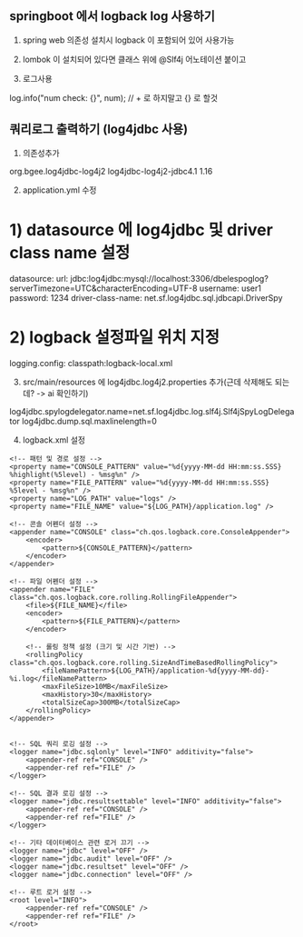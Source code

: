 ## springboot 에서 logback log 사용하기

1. spring web 의존성 설치시 logback 이 포함되어 있어 사용가능

2. lombok 이 설치되어 있다면 클래스 위에 @Slf4j 어노테이션 붙이고

3. 로그사용

log.info("num check: {}", num);  // + 로 하지말고 {} 로 할것

## 쿼리로그 출력하기 (log4jdbc 사용)

1. 의존성추가

<dependency>
	<groupId>org.bgee.log4jdbc-log4j2</groupId>
	<artifactId>log4jdbc-log4j2-jdbc4.1</artifactId>
	<version>1.16</version>
</dependency>	

2. application.yml 수정

# 1) datasource 에 log4jdbc 및 driver class name 설정

  datasource:
    url: jdbc:log4jdbc:mysql://localhost:3306/dbelespoglog?serverTimezone=UTC&characterEncoding=UTF-8
    username: user1
    password: 1234
    driver-class-name: net.sf.log4jdbc.sql.jdbcapi.DriverSpy

# 2) logback 설정파일 위치 지정

logging.config: classpath:logback-local.xml 

3. src/main/resources 에 log4jdbc.log4j2.properties 추가(근데 삭제해도 되는데? -> ai 확인하기)

log4jdbc.spylogdelegator.name=net.sf.log4jdbc.log.slf4j.Slf4jSpyLogDelegator
log4jdbc.dump.sql.maxlinelength=0

4. logback.xml 설정

<?xml version="1.0" encoding="UTF-8"?>
<configuration>

    <!-- 패턴 및 경로 설정 -->
    <property name="CONSOLE_PATTERN" value="%d{yyyy-MM-dd HH:mm:ss.SSS} %highlight(%5level) - %msg%n" />
    <property name="FILE_PATTERN" value="%d{yyyy-MM-dd HH:mm:ss.SSS} %5level - %msg%n" />
    <property name="LOG_PATH" value="logs" />
    <property name="FILE_NAME" value="${LOG_PATH}/application.log" />

    <!-- 콘솔 어펜더 설정 -->
    <appender name="CONSOLE" class="ch.qos.logback.core.ConsoleAppender">
        <encoder>
            <pattern>${CONSOLE_PATTERN}</pattern>
        </encoder>
    </appender>

    <!-- 파일 어펜더 설정 -->
    <appender name="FILE" class="ch.qos.logback.core.rolling.RollingFileAppender">
        <file>${FILE_NAME}</file>
        <encoder>
            <pattern>${FILE_PATTERN}</pattern>
        </encoder>

        <!-- 롤링 정책 설정 (크기 및 시간 기반) -->
        <rollingPolicy class="ch.qos.logback.core.rolling.SizeAndTimeBasedRollingPolicy">
            <fileNamePattern>${LOG_PATH}/application-%d{yyyy-MM-dd}-%i.log</fileNamePattern>
            <maxFileSize>10MB</maxFileSize>
            <maxHistory>30</maxHistory>
            <totalSizeCap>300MB</totalSizeCap>
        </rollingPolicy>
    </appender>


    <!-- SQL 쿼리 로깅 설정 -->
    <logger name="jdbc.sqlonly" level="INFO" additivity="false">
        <appender-ref ref="CONSOLE" />
        <appender-ref ref="FILE" />
    </logger>

    <!-- SQL 결과 로깅 설정 -->
    <logger name="jdbc.resultsettable" level="INFO" additivity="false">
        <appender-ref ref="CONSOLE" />
        <appender-ref ref="FILE" />
    </logger>

    <!-- 기타 데이터베이스 관련 로거 끄기 -->
    <logger name="jdbc" level="OFF" />
    <logger name="jdbc.audit" level="OFF" />
    <logger name="jdbc.resultset" level="OFF" />
    <logger name="jdbc.connection" level="OFF" />

    <!-- 루트 로거 설정 -->
    <root level="INFO">
        <appender-ref ref="CONSOLE" />
        <appender-ref ref="FILE" />
    </root>



</configuration>
